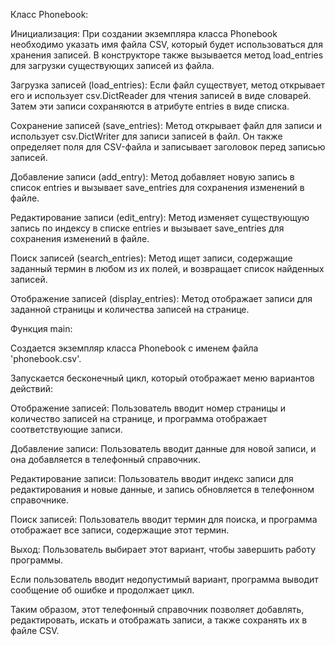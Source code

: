 Класс Phonebook:

Инициализация: При создании экземпляра класса Phonebook необходимо указать имя файла CSV, который будет использоваться для хранения записей. В конструкторе также вызывается метод load_entries для загрузки существующих записей из файла.

Загрузка записей (load_entries): Если файл существует, метод открывает его и использует csv.DictReader для чтения записей в виде словарей. Затем эти записи сохраняются в атрибуте entries в виде списка.

Сохранение записей (save_entries): Метод открывает файл для записи и использует csv.DictWriter для записи записей в файл. Он также определяет поля для CSV-файла и записывает заголовок перед записью записей.

Добавление записи (add_entry): Метод добавляет новую запись в список entries и вызывает save_entries для сохранения изменений в файле.

Редактирование записи (edit_entry): Метод изменяет существующую запись по индексу в списке entries и вызывает save_entries для сохранения изменений в файле.

Поиск записей (search_entries): Метод ищет записи, содержащие заданный термин в любом из их полей, и возвращает список найденных записей.

Отображение записей (display_entries): Метод отображает записи для заданной страницы и количества записей на странице.

Функция main:

Создается экземпляр класса Phonebook с именем файла 'phonebook.csv'.

Запускается бесконечный цикл, который отображает меню вариантов действий:

Отображение записей: Пользователь вводит номер страницы и количество записей на странице, и программа отображает соответствующие записи.

Добавление записи: Пользователь вводит данные для новой записи, и она добавляется в телефонный справочник.

Редактирование записи: Пользователь вводит индекс записи для редактирования и новые данные, и запись обновляется в телефонном справочнике.

Поиск записей: Пользователь вводит термин для поиска, и программа отображает все записи, содержащие этот термин.

Выход: Пользователь выбирает этот вариант, чтобы завершить работу программы.

Если пользователь вводит недопустимый вариант, программа выводит сообщение об ошибке и продолжает цикл.

Таким образом, этот телефонный справочник позволяет добавлять, редактировать, искать и отображать записи, а также сохранять их в файле CSV.

